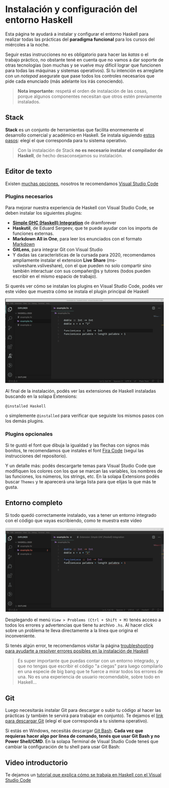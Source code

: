# Instalación y configuración del entorno Haskell

Esta página te ayudará a instalar y configurar el entorno Haskell para realizar todas las prácticas del **paradigma funcional** para los cursos del miércoles a la noche.

Seguir estas instrucciones no es obligatorio para hacer las _katas_ o el trabajo práctico, no obstante tené en cuenta que no vamos a dar soporte de otras tecnologías (son muchas y se vuelve muy difícil lograr que funcionen para todas las máquinas y sistemas operativos). Si tu intención es arreglarte con un _notepad_ asegurate que pase todos los controles necesarios que pide cada enunciado (más adelante los irás conociendo).

> **Nota importante:** respetá el orden de instalación de las cosas, porque algunos componentes necesitan que otros estén previamente instalados.

## Stack

**Stack** es un conjunto de herramientas que facilita enormemente el desarrollo comercial y académico en Haskell. Se instala siguiendo [estos pasos](https://docs.haskellstack.org/en/stable/README/#how-to-install): elegí el que corresponda para tu sistema operativo.

> Con la instalación de Stack **no es necesario instalar el compilador de Haskell**, de hecho desaconsejamos su instalación.

## Editor de texto

Existen [muchas opciones](https://wiki.haskell.org/IDEs), nosotros te recomendamos [Visual Studio Code](https://code.visualstudio.com/)

### Plugins necesarios

Para mejorar nuestra experiencia de Haskell con Visual Studio Code, se deben instalar los siguientes plugins:

- [**Simple GHC (Haskell) Integration**](https://github.com/dramforever/vscode-ghc-simple) de dramforever
- **Haskutil**, de Eduard Sergeev, que te puede ayudar con los imports de funciones externas.
- **Markdown All in One**, para leer los enunciados con el formato [Markdown](https://help.github.com/articles/basic-writing-and-formatting-syntax/)
- **GitLens**, para integrar Git con Visual Studio
- Y dadas las características de la cursada para 2020, recomendamos ampliamente instalar el extension **Live Share** (ms-vsliveshare.vsliveshare), con el que pueden no solo compartir sino también interactuar con sus compañer@s y tutores (todos pueden escribir en el mismo espacio de trabajo).

Si querés ver cómo se instalan los plugins en Visual Studio Code, podés ver este video que muestra cómo se instala el plugin principal de Haskell

![VSC Extensions for Haskell](../../videos/haskell/vscPluginHaskell.gif)

Al final de la instalación, podés ver las extensiones de Haskell instaladas buscando en la solapa Extensions:

```bash
@installed Haskell
```

o simplemente `@installed` para verificar que seguiste los mismos pasos con los demás plugins.

### Plugins opcionales

Si te gustó el font que dibuja la igualdad y las flechas con signos más bonitos, te recomendamos que instales el font [Fira Code](https://github.com/tonsky/FiraCode) (seguí las instrucciones del repositorio).

Y un detalle más: podés descargarte temas para Visual Studio Code que modifiquen los colores con los que se marcan las variables, los nombres de las funciones, los números, los strings, etc. En la solapa Extensions podés buscar `Themes` y te aparecerá una larga lista para que elijas la que más te gusta.

## Entorno completo

Si todo quedó correctamente instalado, vas a tener un entorno integrado con el código que vayas escribiendo, como te muestra este video

![Linter for Haskell](../../videos/haskell/vscLinterForHaskell.gif)

Desplegando el menú `View > Problems (Ctrl + Shift + M)` tenés acceso a todos los errores y advertencias que tiene tu archivo `.hs`. Al hacer click sobre un problema te lleva directamente a la línea que origina el inconveniente.

Si tenés algún error, te recomendamos visitar la página [troubleshooting para ayudarte a resolver errores posibles en la instalación de Haskell](./troubleshooting.md)

> Es super importante que puedas contar con un entorno integrado, y que no tengas que escribir el código "a ciegas" para luego compilarlo en una especie de big bang que te fuerce a mirar todos los errores de una. No es una experiencia de usuario recomendable, sobre todo en Haskell...

## Git

Luego necesitarás instalar Git para descargar o subir tu código al hacer las prácticas (y también te servirá para trabajar en conjunto). Te dejamos el [link para descargar Git](https://git-scm.com/downloads) (elegí el que corresponda a tu sistema operativo).

Si estás en Windows, necesitás descargar [Git Bash](https://gitforwindows.org/). **Cada vez que requieras hacer algo por línea de comando, tenés que usar Git Bash y no Power Shell/CMD**. En la solapa Terminal de Visual Studio Code teneś que cambiar la configuración de tu shell para usar Git Bash:

## Video introductorio

Te dejamos un [tutorial que explica cómo se trabaja en Haskell con el Visual Studio Code](https://www.youtube.com/watch?v=xLsg-xk3tlg&feature=youtu.be)
